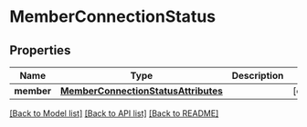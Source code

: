 # MemberConnectionStatus

## Properties
Name | Type | Description | Notes
------------ | ------------- | ------------- | -------------
**member** | [**MemberConnectionStatusAttributes**](MemberConnectionStatusAttributes.md) |  | [optional] 

[[Back to Model list]](../README.md#documentation-for-models) [[Back to API list]](../README.md#documentation-for-api-endpoints) [[Back to README]](../README.md)



